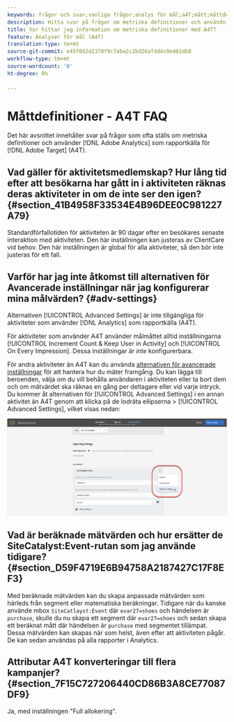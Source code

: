 ```yaml
---
keywords: frågor och svar;vanliga frågor;analys för mål;a4T;mått;måttdefinitioner
description: Hitta svar på frågor om metriska definitioner och användning av Analytics for Target (A4T). Med A4T kan ni använda Analytics-rapportering med Adobe Target-aktiviteter.
title: Var hittar jag information om metriska definitioner med A4T?
feature: Analyser för mål (A4T)
translation-type: tm+mt
source-git-commit: e45f0d2d2370f9c7aba2c2bd26afdd4c0e401db8
workflow-type: tm+mt
source-wordcount: '0'
ht-degree: 0%

---
```



# Måttdefinitioner - A4T FAQ

Det här avsnittet innehåller svar på frågor som ofta ställs om metriska definitioner och använder [!DNL Adobe Analytics] som rapportkälla för [!DNL Adobe Target] (A4T).

## Vad gäller för aktivitetsmedlemskap? Hur lång tid efter att besökarna har gått in i aktiviteten räknas deras aktiviteter in om de inte ser den igen? {#section_41B4958F33534E4B96DEE0C981227A79}

Standardförfallotiden för aktiviteten är 90 dagar efter en besökares senaste interaktion med aktiviteten. Den här inställningen kan justeras av ClientCare vid behov. Den här inställningen är global för alla aktiviteter, så den bör inte justeras för ett fall.

## Varför har jag inte åtkomst till alternativen för Avancerade inställningar när jag konfigurerar mina målvärden? {#adv-settings}

Alternativen [!UICONTROL Advanced Settings] är inte tillgängliga för aktiviteter som använder [!DNL Analytics] som rapportkälla (A4T).

För aktiviteter som använder A4T använder målmåttet alltid inställningarna [!UICONTROL Increment Count & Keep User in Activity] och [!UICONTROL On Every Impression]. Dessa inställningar är *inte* konfigurerbara.

För andra aktiviteter än A4T kan du använda [alternativen för avancerade inställningar](/help/c-activities/r-success-metrics/success-metrics.md#section_7CE95A2FA8F5438E936C365A6D43BC5B) för att hantera hur du mäter framgång. Du kan lägga till beroenden, välja om du vill behålla användaren i aktiviteten eller ta bort dem och om mätvärdet ska räknas en gång per deltagare eller vid varje intryck. Du kommer åt alternativen för [!UICONTROL Advanced Settings] i en annan aktivitet än A4T genom att klicka på de lodräta ellipserna > [!UICONTROL Advanced Settings], vilket visas nedan:

![Avancerade inställningar](/help/c-activities/r-success-metrics/assets/advanced-settings.png)

## Vad är beräknade mätvärden och hur ersätter de SiteCatalyst:Event-rutan som jag använde tidigare? {#section_D59F4719E6B94758A2187427C17F8EF3}

Med beräknade mätvärden kan du skapa anpassade mätvärden som härleds från segment eller matematiska beräkningar. Tidigare när du kanske använde mbox `SiteCatlayst:Event` där `evar27=shoes` och händelsen är `purchase`, skulle du nu skapa ett segment där `evar27=shoes` och sedan skapa ett beräknat mått där händelsen är `purchase` med segmentet tillämpat. Dessa mätvärden kan skapas när som helst, även efter att aktiviteten pågår. De kan sedan användas på alla rapporter i Analytics.

## Attributar A4T konverteringar till flera kampanjer? {#section_7F15C727206440CD86B3A8CE77087DF9}

Ja, med inställningen &quot;Full allokering&quot;.

